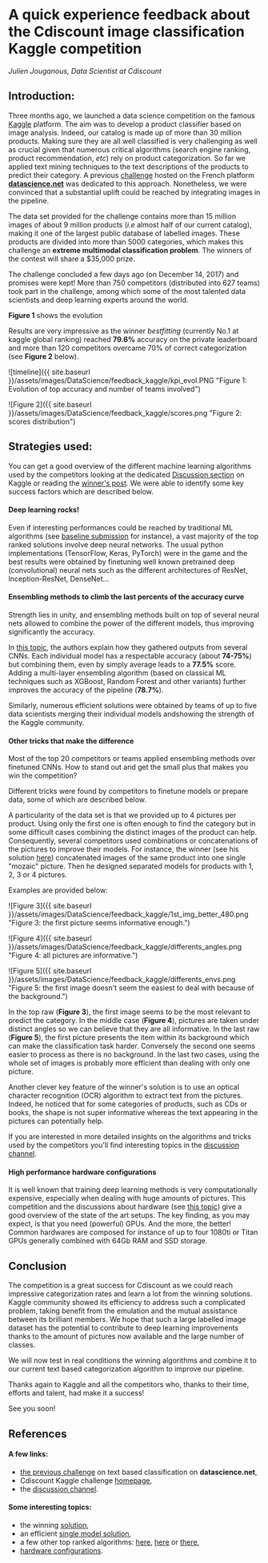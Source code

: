 # A quick experience feedback about the Cdiscount image classification Kaggle competition

_Julien Jouganous, Data Scientist at Cdiscount_


## Introduction: 
Three months ago, we launched a data science competition on the famous [Kaggle](https://www.kaggle.com/) platform. The aim was to develop a product classifier based on image analysis. Indeed, our catalog is made up of more than 30 million products. Making sure they are all well classified is very challenging as well as crucial given that numerous critical algorithms (search engine ranking, product recommendation, *etc*) rely on product categorization.
So far we applied text mining techniques to the text descriptions of the products to predict their category. A previous [challenge](https://www.datascience.net/fr/home/) hosted on the French platform [**datascience.net**](https://www.datascience.net/fr/challenge/20/details) was dedicated to this approach. Nonetheless, we were convinced that a substantial uplift could be reached by integrating images in the pipeline.

The data set provided for the challenge contains more than 15 million images of about 9 million products (_i.e_ almost half of our current catalog), making it one of the largest public database of labelled images. These products are divided into more than 5000 categories, which makes this challenge an **extreme multimodal classification problem**. The winners of the contest will share a $35,000 prize.

The challenge concluded a few days ago (on December 14, 2017) and promises were kept! More than 750 competitors (distributed into 627 teams) took part in the challenge, among which some of the most talented data scientists and deep learning experts around the world.

**Figure 1** shows the evolution

Results are very impressive as the winner *bestfitting* (currently No.1 at kaggle global ranking) reached **79.6%** accuracy on the private leaderboard and more than 120 competitors overcame 70% of correct categorization (see **Figure 2** below).

![timeline]({{ site.baseurl }}/assets/images/DataScience/feedback_kaggle/kpi_evol.PNG "Figure 1: Evolution of top accuracy and number of teams involved")

![Figure 2]({{ site.baseurl }}/assets/images/DataScience/feedback_kaggle/scores.png "Figure 2: scores distribution") 

## Strategies used:

You can get a good overview of the different machine learning algorithms used by the competitors looking at the dedicated [Discussion section](https://www.kaggle.com/c/cdiscount-image-classification-challenge/discussion) on Kaggle or reading the [winner's post](https://www.kaggle.com/c/cdiscount-image-classification-challenge/discussion/45863). We were able to identify some key success factors which are described below.

#### Deep learning rocks!
Even if interesting performances could be reached by traditional ML algorithms (see [baseline submission](https://www.kaggle.com/c/cdiscount-image-classification-challenge/discussion/39463) for instance), a vast majority of the top ranked solutions involve deep neural networks.
The usual python implementations (TensorFlow, Keras, PyTorch) were in the game and the best results were obtained by finetuning well known pretrained deep (convolutional) neural nets such as the different architectures of ResNet, Inception-ResNet, DenseNet...

#### Ensembling methods to climb the last percents of the accuracy curve
Strength lies in unity, and ensembling methods built on top of several neural nets allowed to combine the power of the different models, thus improving significantly the accuracy.

In [this topic](https://www.kaggle.com/c/cdiscount-image-classification-challenge/discussion/45733), the authors explain how they gathered outputs from several CNNs. Each individual model has a respectable accuracy (about **74-75%**) but combining them, even by simply average leads to a **77.5%** score. Adding a multi-layer ensembling algorithm (based on classical ML techniques such as XGBoost, Random Forest and other variants) further improves the accuracy of the pipeline (**78.7%**).

Similarly, numerous efficient solutions were obtained by teams of up to five data scientists merging their individual models andshowing the strength of the Kaggle community.

#### Other tricks that make the difference
Most of the top 20 competitors or teams applied ensembling methods over finetuned CNNs. How to stand out and get the small plus that makes you win the competition?

Different tricks were found by competitors to finetune models or prepare data, some of which are described below. 

A particularity of the data set is that we provided up to 4 pictures per product. Using only the first one is often enough to find the category but in some difficult cases combining the distinct images of the product can help. Consequently, several competitors used combinations or concatenations of the pictures to improve their models. For instance, the winner (see his solution [here](https://www.kaggle.com/c/cdiscount-image-classification-challenge/discussion/45863)) concatenated images of the same product into one single "mozaic" picture. Then he designed separated models for products with 1, 2, 3 or 4 pictures.

Examples are provided below:

![Figure 3]({{ site.baseurl }}/assets/images/DataScience/feedback_kaggle/1st_img_better_480.png "Figure 3: the first picture seems informative enough.")

![Figure 4]({{ site.baseurl }}/assets/images/DataScience/feedback_kaggle/differents_angles.png "Figure 4: all pictures are informative.")

![Figure 5]({{ site.baseurl }}/assets/images/DataScience/feedback_kaggle/differents_envs.png "Figure 5: the first image doesn't seem the easiest to deal with because of the background.")

In the top raw (**Figure 3**), the first image seems to be the most relevant to predict the category. In the middle case (**Figure 4**), pictures are taken under distinct angles so we can believe that they are all informative. In the last raw (**Figure 5**), the first picture presents the item within its background which can make the classification task harder. Conversely the second one seems easier to process as there is no background. In the last two cases, using the whole set of images is probably more efficient than dealing with only one picture.

Another clever key feature of the winner's solution is to use an optical character recognition (OCR) algorithm to extract text from the pictures. Indeed, he noticed that for some categories of products, such as CDs or books, the shape is not super informative whereas the text appearing in the pictures can potentially help.

If you are interested in more detailed insights on the algorithms and tricks used by the competitors you'll find interesting topics in the [discussion channel](https://www.kaggle.com/c/cdiscount-image-classification-challenge/discussion). 

#### High performance hardware configurations
It is well known that training deep learning methods is very computationally expensive, especially when dealing with huge amounts of pictures. This competition and the discussions about hardware (see [this topic](https://www.kaggle.com/c/cdiscount-image-classification-challenge/discussion/45724)) give a good overview of the state of the art setups. The key finding, as you may expect, is that you need (powerful) GPUs. And the more, the better! Common hardwares are composed for instance of up to four 1080ti or Titan GPUs generally combined with 64Gb RAM and SSD storage.


## Conclusion
The competition is a great success for Cdiscount as we could reach impressive categorization rates and learn a lot from the winning solutions. Kaggle community showed its efficiency to address such a complicated problem, taking benefit from the emulation and the mutual assistance between its brilliant members. 
We hope that such a large labelled image dataset has the potential to contribute to deep learning improvements thanks to the amount of pictures now available and the large number of classes.

We will now test in real conditions the winning algorithms and combine it to our current text based categorization algorithm to improve our pipeline.

Thanks again to Kaggle and all the competitors who, thanks to their time, efforts and talent, had make it a success!

See you soon!


## References

#### A few links:

* [the previous challenge](https://www.datascience.net/fr/challenge/20/details) on text based classification on **datascience.net**,
* Cdiscount Kaggle challenge [homepage](https://www.kaggle.com/c/cdiscount-image-classification-challenge),
* the [discussion channel](https://www.kaggle.com/c/cdiscount-image-classification-challenge).

#### Some interesting topics:
* the winning [solution](https://www.kaggle.com/c/cdiscount-image-classification-challenge/discussion/45863),
* an efficient [single model solution](https://www.kaggle.com/c/cdiscount-image-classification-challenge/discussion/45850),
* a few other top ranked algorithms: [here](https://www.kaggle.com/c/cdiscount-image-classification-challenge/discussion/45733),
[here](https://www.kaggle.com/c/cdiscount-image-classification-challenge/discussion/45709) or 
[there](https://www.kaggle.com/c/cdiscount-image-classification-challenge/discussion/45737),
* [hardware configurations](https://www.kaggle.com/c/cdiscount-image-classification-challenge/discussion/45724).
